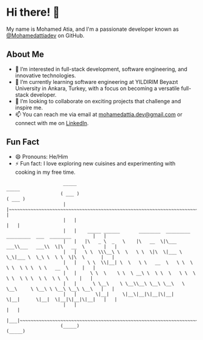 
# Hi there! 👋

My name is Mohamed Atia, and I'm a passionate developer known as [@Mohamedattiadev](https://github.com/Mohamedattiadev) on GitHub.

## About Me
- 👀 I’m interested in full-stack development, software engineering, and innovative technologies.
- 🌱 I’m currently learning software engineering at YILDIRIM Beyazıt University in Ankara, Turkey, with a focus on becoming a versatile full-stack developer.
- 💞️ I’m looking to collaborate on exciting projects that challenge and inspire me.
- 📫 You can reach me via email at [mohamedattia.dev@gmail.com](mailto:mohamedattia.dev@gmail.com) or connect with me on [LinkedIn](https://www.linkedin.com/in/mohamed-attia-437633312).

## Fun Fact
- 😄 Pronouns: He/Him
- ⚡ Fun fact: I love exploring new cuisines and experimenting with cooking in my free time.

<!-- Feel free to reach out and collaborate on interesting projects! -->

                         _____                                                                            _____ 
                        ( ___ )                                                                          ( ___ )
                         |   |~~~~~~~~~~~~~~~~~~~~~~~~~~~~~~~~~~~~~~~~~~~~~~~~~~~~~~~~~~~~~~~~~~~~~~~~~~~~|   | 
                         |   |                                                                            |   | 
                         |   |    _____ ______       ________  _________  _________  ___  ________        |   | 
                         |   |   |\   _ \  _   \    |\   __  \|\___   ___\\___   ___\\  \|\   __  \       |   | 
                         |   |   \ \  \\\__\ \  \   \ \  \|\  \|___ \  \_\|___ \  \_\ \  \ \  \|\  \      |   | 
                         |   |    \ \  \\|__| \  \   \ \   __  \   \ \  \     \ \  \ \ \  \ \   __  \     |   | 
                         |   |     \ \  \    \ \  \ __\ \  \ \  \   \ \  \     \ \  \ \ \  \ \  \ \  \    |   | 
                         |   |      \ \__\    \ \__\\__\ \__\ \__\   \ \__\     \ \__\ \ \__\ \__\ \__\   |   | 
                         |   |       \|__|     \|__\|__|\|__|\|__|    \|__|      \|__|  \|__|\|__|\|__|   |   | 
                         |   |                                                                            |   | 
                         |___|~~~~~~~~~~~~~~~~~~~~~~~~~~~~~~~~~~~~~~~~~~~~~~~~~~~~~~~~~~~~~~~~~~~~~~~~~~~~|___| 
                        (_____)                                                                          (_____)

